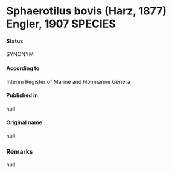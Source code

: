 # Sphaerotilus bovis (Harz, 1877) Engler, 1907 SPECIES

#### Status
SYNONYM

#### According to
Interim Register of Marine and Nonmarine Genera

#### Published in
null

#### Original name
null

### Remarks
null